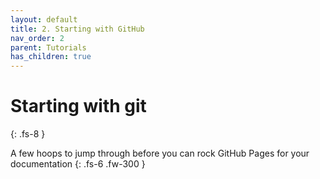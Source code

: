 ```yaml
---
layout: default
title: 2. Starting with GitHub
nav_order: 2
parent: Tutorials
has_children: true
---
```



# Starting with git
{: .fs-8 }

A few hoops to jump through before you can rock GitHub Pages for your documentation
{: .fs-6 .fw-300 }
